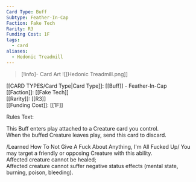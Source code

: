 ```yaml
---
Card Type: Buff
Subtype: Feather-In-Cap
Faction: Fake Tech
Rarity: R3
Funding Cost: 1F
tags:
  - card
aliases:
  - Hedonic Treadmill
---
```

> [!info]- Card Art
> ![[Hedonic Treadmill.png]]

[[CARD TYPES/Card Type|Card Type]]: [[Buff]] - Feather-In-Cap  
[[Faction]]: [[Fake Tech]]  
[[Rarity]]: [[R3]]  
[[Funding Cost]]: [[1F]]  

Rules Text:  

This Buff enters play attached to a Creature card you control.  
When the buffed Creature leaves play, send this card to discard.  

/Learned How To Not Give A Fuck About Anything, I'm All Fucked Up/ You may target a friendly or opposing Creature with this ability.  
Affected creature cannot be healed;  
Affected creature cannot suffer negative status effects (mental state, burning, poison, bleeding).  